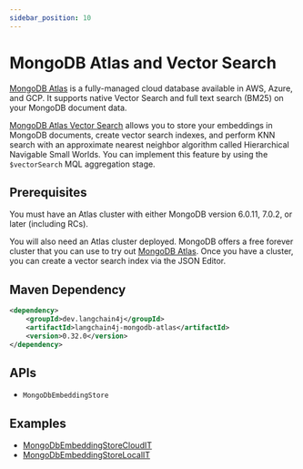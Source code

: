 ```yaml
---
sidebar_position: 10
---
```


# MongoDB Atlas and Vector Search

[MongoDB Atlas](https://www.mongodb.com/docs/atlas/) is a fully-managed cloud database available in AWS, Azure, and GCP. It supports native Vector Search and full text search (BM25) on your MongoDB document data.

[MongoDB Atlas Vector Search](https://www.mongodb.com/products/platform/atlas-vector-search) allows you to store your embeddings in MongoDB documents, create vector search indexes, and perform KNN search with an approximate nearest neighbor algorithm called Hierarchical Navigable Small Worlds. You can implement this feature by using the `$vectorSearch` MQL aggregation stage.

## Prerequisites

You must have an Atlas cluster with either MongoDB version 6.0.11, 7.0.2, or later (including RCs).

You will also need an Atlas cluster deployed. MongoDB offers a free forever cluster that you can use to try out [MongoDB Atlas](https://www.mongodb.com/docs/atlas/getting-started/). Once you have a cluster, you can create a vector search index via the JSON Editor.

## Maven Dependency

```xml
<dependency>
    <groupId>dev.langchain4j</groupId>
    <artifactId>langchain4j-mongodb-atlas</artifactId>
    <version>0.32.0</version>
</dependency>
```

## APIs

- `MongoDbEmbeddingStore`

## Examples

- [MongoDbEmbeddingStoreCloudIT](https://github.com/langchain4j/langchain4j/blob/main/langchain4j-mongodb-atlas/src/test/java/dev/langchain4j/store/embedding/mongodb/MongoDbEmbeddingStoreCloudIT.java)
- [MongoDbEmbeddingStoreLocalIT](https://github.com/langchain4j/langchain4j/blob/main/langchain4j-mongodb-atlas/src/test/java/dev/langchain4j/store/embedding/mongodb/MongoDbEmbeddingStoreLocalIT.java)

